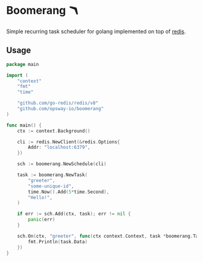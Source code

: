 # Boomerang 🪃

Simple recurring task scheduler for golang implemented on top of [redis](https://redis.io/).

## Usage

```go
package main

import (
    "context"
    "fmt"
    "time"

    "github.com/go-redis/redis/v8"
    "github.com/opsway-io/boomerang"
)

func main() {
    ctx := context.Background()

    cli := redis.NewClient(&redis.Options{
        Addr: "localhost:6379",
    })

    sch := boomerang.NewSchedule(cli)

    task := boomerang.NewTask(
        "greeter",
        "some-unique-id",
        time.Now().Add(5*time.Second),
        "Hello!",
    )

    if err := sch.Add(ctx, task); err != nil {
        panic(err)
    }

    sch.On(ctx, "greeter", func(ctx context.Context, task *boomerang.Task) {
        fmt.Println(task.Data)
    })
}
```
